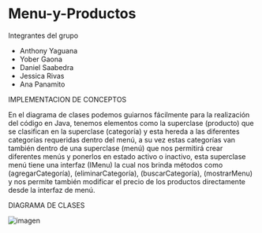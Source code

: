 # Menu-y-Productos

Integrantes del grupo 
- Anthony Yaguana
- Yober Gaona
- Daniel Saabedra
- Jessica Rivas
- Ana Panamito

IMPLEMENTACION DE CONCEPTOS
  
En el diagrama de clases podemos guiarnos fácilmente para la realización del código en Java, tenemos elementos como la superclase (producto) que se clasifican en la superclase (categoría) y esta hereda a las diferentes categorías requeridas dentro del menú, a su vez estas categorías van también dentro de una superclase (menú) que nos permitirá crear diferentes menús y ponerlos en estado activo o inactivo, esta superclase menú tiene una interfaz (IMenu) la cual nos brinda métodos como (agregarCategoría), (eliminarCategoría), (buscarCategoría), (mostrarMenu) y nos permite también modificar el precio de los productos directamente desde la interfaz de menú.

DIAGRAMA DE CLASES 

![imagen](https://github.com/user-attachments/assets/e8fe63e2-f44d-4a3b-a3cd-e55f6166a398)
